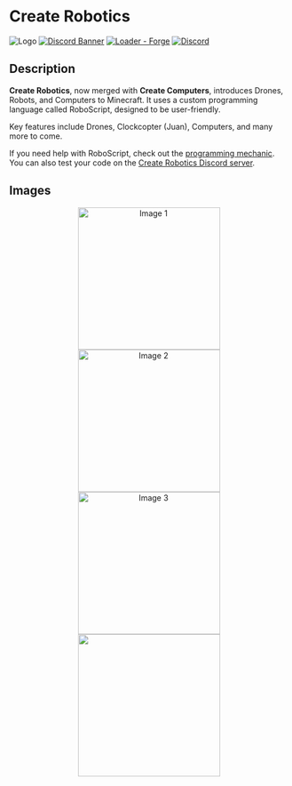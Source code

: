 # Create Robotics

![Logo](https://raw.githubusercontent.com/Worker20/CreateRobotics-1.18/master/icon.png)
[![Discord Banner](https://discordapp.com/api/guilds/865321790347018241/widget.png?style=banner3)](https://discord.com/invite/create-robotics)
[![Loader - Forge](https://img.shields.io/badge/Loader-Forge-orange?style=flat&logo=curseforge)](https://files.minecraftforge.net/)
[![Discord](https://img.shields.io/discord/865321790347018241?color=5865f2&label=Discord&style=flat)](https://discord.gg/PbBt4PQhpe)

## Description

**Create Robotics**, now merged with **Create Computers**, introduces Drones, Robots, and Computers to Minecraft. It uses a custom programming language called RoboScript, designed to be user-friendly.

Key features include Drones, Clockcopter (Juan), Computers, and many more to come.

If you need help with RoboScript, check out the [programming mechanic](https://github.com/Worker20/CreateRobotics/wiki/Programming-Mechanic). You can also test your code on the [Create Robotics Discord server](https://discord.com/invite/create-robotics).

## Images

<div align="center">
    <img src="https://cdn.discordapp.com/attachments/1070764462103072828/1149407389737554012/2023-09-07_12.13.42.png" alt="Image 1" width="256">
    <img src="https://cdn.discordapp.com/attachments/1070764462103072828/1149409923994755102/2023-09-07_12.24.07.png" alt="Image 2" width="256">
    <img src="https://cdn.discordapp.com/attachments/1070764462103072828/1149407389737554012/2023-09-07_12.13.42.png" alt="Image 3" width="256">
    <img src="https://cdn.discordapp.com/attachments/1070764462103072828/1149409923994755102/2023-09-07_12.24.07.png" alt "Image 4" width="256">
</div>

